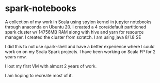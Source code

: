 # spark-notebooks
A collection of my work in Scala using spylon kernel in jupyter notebooks through anaconda on Ubuntu 20.
I created a 4 core/default partitioned spark cluster w/ 14756MB RAM along with hive and yarn for resource manager. I created the cluster from scratch. I am using java 8/1.8 SE 

I did this to not use spark-shell and have a better experience where I could work on on my Scala Spark projects.
I have been working on Scala FP for 2 years now. 

I lost my first VM with almost 2 years of work. 

I am hoping to recreate most of it.
